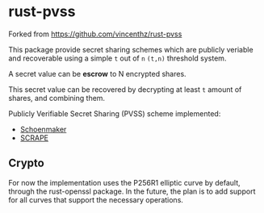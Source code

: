 rust-pvss
=========

Forked from https://github.com/vincenthz/rust-pvss

This package provide secret sharing schemes which are publicly veriable and recoverable
using a simple `t` out of `n` `(t,n)` threshold system.

A secret value can be **escrow** to N encrypted shares.

This secret value can be recovered by decrypting at least `t` amount of shares,
and combining them.

Publicly Verifiable Secret Sharing (PVSS) scheme implemented:

* [Schoenmaker](http://www.win.tue.nl/~berry/papers/crypto99.pdf)
* [SCRAPE](https://eprint.iacr.org/2017/216.pdf)

Crypto
------

For now the implementation uses the P256R1 elliptic curve by default, through
the rust-openssl package.  In the future, the plan is to add support for all
curves that support the necessary operations.
